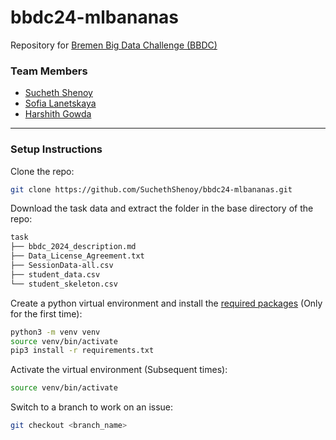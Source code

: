 # bbdc24-mlbananas

Repository for [Bremen Big Data Challenge (BBDC)](https://bbdc.csl.uni-bremen.de/en/)

### Team Members
- [Sucheth Shenoy](https://github.com/sucheth17)
- [Sofia Lanetskaya](https://github.com/lanetskaya)
- [Harshith Gowda](https://github.com/harshithgowdasm)

---

### Setup Instructions

Clone the repo:
```sh
git clone https://github.com/SuchethShenoy/bbdc24-mlbananas.git
```

Download the task data and extract the folder in the base directory of the repo:
```sh
task
├── bbdc_2024_description.md
├── Data_License_Agreement.txt
├── SessionData-all.csv
├── student_data.csv
└── student_skeleton.csv
```

Create a python virtual environment and install the [required packages](https://github.com/SuchethShenoy/bbdc24-mlbananas/blob/main/requirements.txt) (Only for the first time):
```sh
python3 -m venv venv
source venv/bin/activate
pip3 install -r requirements.txt
```

Activate the virtual environment (Subsequent times):
```sh
source venv/bin/activate
```

Switch to a branch to work on an issue:
```sh
git checkout <branch_name>
```
